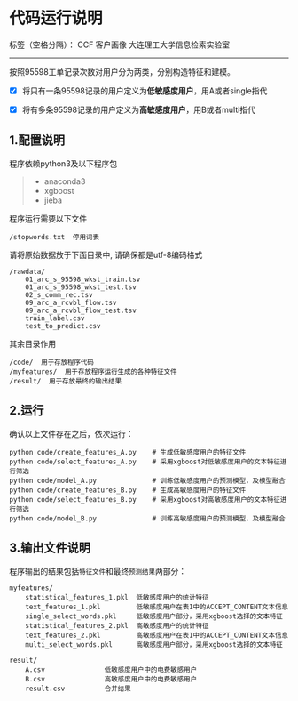 ﻿# 代码运行说明

标签（空格分隔）： CCF 客户画像 大连理工大学信息检索实验室

---
按照95598工单记录次数对用户分为两类，分别构造特征和建模。

- [x] 将只有一条95598记录的用户定义为**低敏感度用户**，用A或者single指代
- [x] 将有多条95598记录的用户定义为**高敏感度用户**，用B或者multi指代


## 1.配置说明
程序依赖python3及以下程序包
> * anaconda3
> * xgboost
> * jieba

程序运行需要以下文件
```
/stopwords.txt  停用词表
```
请将原始数据放于下面目录中, 请确保都是utf-8编码格式
```
/rawdata/
    01_arc_s_95598_wkst_train.tsv
    01_arc_s_95598_wkst_test.tsv
    02_s_comm_rec.tsv
    09_arc_a_rcvbl_flow.tsv
    09_arc_a_rcvbl_flow_test.tsv
    train_label.csv
    test_to_predict.csv
```
其余目录作用
```
/code/  用于存放程序代码
/myfeatures/  用于存放程序运行生成的各种特征文件
/result/  用于存放最终的输出结果
```
## 2.运行
确认以上文件存在之后，依次运行：
```
python code/create_features_A.py    # 生成低敏感度用户的特征文件
python code/select_features_A.py    # 采用xgboost对低敏感度用户的文本特征进行筛选
python code/model_A.py              # 训练低敏感度用户的预测模型，及模型融合
python code/create_features_B.py    # 生成高敏感度用户的特征文件
python code/select_features_B.py    # 采用xgboost对高敏感度用户的文本特征进行筛选
python code/model_B.py              # 训练高敏感度用户的预测模型，及模型融合
```
## 3.输出文件说明
程序输出的结果包括`特征文件`和最终`预测结果`两部分：
```
myfeatures/
    statistical_features_1.pkl  低敏感度用户的统计特征
    text_features_1.pkl         低敏感度用户在表1中的ACCEPT_CONTENT文本信息
    single_select_words.pkl     低敏感度用户部分，采用xgboost选择的文本特征
    statistical_features_2.pkl  高敏感度用户的统计特征
    text_features_2.pkl         高敏感度用户在表1中的ACCEPT_CONTENT文本信息
    multi_select_words.pkl      高敏感度用户部分，采用xgboost选择的文本特征
    
result/                 
    A.csv               低敏感度用户中的电费敏感用户
    B.csv               高敏感度用户中的电费敏感用户
    result.csv          合并结果
```




